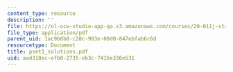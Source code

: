 ```yaml
---
content_type: resource
description: ''
file: https://ol-ocw-studio-app-qa.s3.amazonaws.com/courses/20-011j-statistical-thermodynamics-of-biomolecular-systems-be-011j-spring-2004/aad318ecefb02735eb3c7416e336e531_pset1_solutions.pdf
file_type: application/pdf
parent_uid: 1ac9b6b8-c28c-903e-00d0-847ebfab6c6d
resourcetype: Document
title: pset1_solutions.pdf
uid: aad318ec-efb0-2735-eb3c-7416e336e531
---
```

